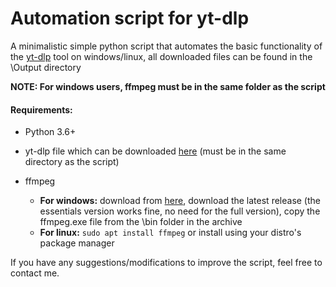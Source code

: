 # Automation script for yt-dlp

A minimalistic simple python script that automates the basic functionality of the [yt-dlp](https://github.com/yt-dlp/yt-dlp) tool on windows/linux, all downloaded files can be found in the \Output directory

**NOTE: For windows users, ffmpeg must be in the same folder as the script** 

#### Requirements:

- Python 3.6+

- yt-dlp file which can be downloaded [here](https://github.com/yt-dlp/yt-dlp/releases/latest) (must be in the same directory as the script)

- ffmpeg
  - **For windows:** download from [here](https://www.n.dev/ffmpeg/builds/#release-builds), download the latest release (the essentials version works fine, no need for the full version), copy the ffmpeg.exe file from the \bin folder in the archive
  - **For linux:**
    `sudo apt install ffmpeg` or install using your distro's package manager

If you have any suggestions/modifications to improve the script, feel free to contact me.






